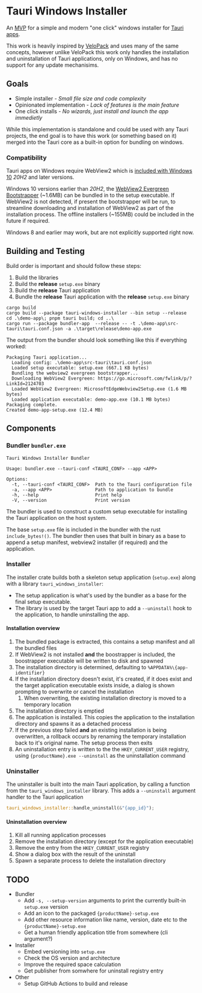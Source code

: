 # Tauri Windows Installer

An [MVP](https://en.wikipedia.org/wiki/Minimum_viable_product) for a simple and modern "one click" windows installer for [Tauri apps](https://tauri.app/).

This work is heavily inspired by [VeloPack](https://github.com/velopack/velopack) and uses many of the same concepts, however unlike VeloPack this work only handles the installation and uninstallation of Tauri applications, only on Windows, and has no support for any update mechanisims.

## Goals

- Simple installer - _Small file size and code complexity_
- Opinionated implementation - _Lack of features is the main feature_
- One click installs - _No wizards, just install and launch the app immedietly_

While this implementation is standalone and could be used with any Tauri projects, the end goal is to have this work (or something based on it) merged into the Tauri core as a built-in option for bundling on windows.

### Compatibility

Tauri apps on Windows require WebView2 which is [included with Windows 10](https://learn.microsoft.com/en-us/microsoft-365-apps/deploy/webview2-install#webview2-runtime-installation) _20H2_ and later versions.

Windows 10 versions earlier than _20H2_, the [WebView2 Evergreen Bootstrapper](https://developer.microsoft.com/en-us/microsoft-edge/webview2/?form=MA13LH#download) (~1.6MB) can be bundled in to the setup executable. If WebView2 is not detected, if present the bootstrapper will be run, to streamline downloading and installation of WebView2 as part of the installation process. The offline installers (~155MB) could be included in the future if required.

Windows 8 and earlier may work, but are not explicitly supported right now.

## Building and Testing

Build order is important and should follow these steps:

1. Build the libraries
1. Build the **release** `setup.exe` binary
1. Build the **release** Tauri application
1. Bundle the **release** Tauri application with the **release** `setup.exe` binary

```text
cargo build
cargo build --package tauri-windows-installer --bin setup --release
cd .\demo-app\; pnpm tauri build; cd ..\
cargo run --package bundler-app  --release -- -t .\demo-app\src-tauri\tauri.conf.json -a .\target\release\demo-app.exe
```

The output from the bundler should look something like this if everything worked:

```text
Packaging Tauri application...
  Loading config: .\demo-app\src-tauri\tauri.conf.json
  Loaded setup executable: setup.exe (667.1 KB bytes)
  Bundling the webview2 evergreen bootstrapper...
  Downloading WebView2 Evergreen: https://go.microsoft.com/fwlink/p/?LinkId=2124703
  Loaded WebView2 Evergreen: MicrosoftEdgeWebview2Setup.exe (1.6 MB bytes)
  Loaded application executable: demo-app.exe (10.1 MB bytes)
Packaging complete.
Created demo-app-setup.exe (12.4 MB)
```

## Components

### Bundler `bundler.exe`

```text
Tauri Windows Installer Bundler

Usage: bundler.exe --tauri-conf <TAURI_CONF> --app <APP>

Options:
  -t, --tauri-conf <TAURI_CONF>  Path to the Tauri configuration file
  -a, --app <APP>                Path to application to bundle
  -h, --help                     Print help
  -V, --version                  Print version
```

The bundler is used to construct a custom setup executable for installing the Tauri application on the host system.

The base `setup.exe` file is included in the bundler with the rust `include_bytes!()`. The bundler then uses that built in binary as a base to append a setup manifest, webview2 installer (if required) and the application.

### Installer

The installer crate builds both a skeleton setup application (`setup.exe`) along with a library `tauri_windows_installer`:

- The setup application is what's used by the bundler as a base for the final setup executable.
- The library is used by the target Tauri app to add a `--uninstall` hook to the application, to handle uninstalling the app.

#### Installation overview

1. The bundled package is extracted, this contains a setup manifest and all the bundled files
1. If WebView2 is not installed **and** the boostrapper is included, the boostrapper executable will be written to disk and spawned
1. The installation directory is determined, defaulting to `%APPDATA%\{app-identifier}`
1. If the installation directory doesn't exist, it's created, if it does exist and the target application executable exists inside, a dialog is shown prompting to overwrite or cancel the installation
    1. When overwriting, the existing installation directory is moved to a temporary location
1. The installation directory is emptied
1. The application is installed. This copies the application to the installation directory and spawns it as a detached process
1. If the previous step failed **and** an existing installation is being overwritten, a rollback occurs by renaming the temporary installation back to it's original name. The setup process then exits
1. An uninstallation entry is written to the the `HKEY_CURRENT_USER` registry, using `{productName}.exe --uninstall` as the uninstallation command

### Uninstaller

The uninstaller is built into the main Tauri application, by calling a function from the `tauri_windows_installer` library. This adds a `--uninstall` argument handler to the Tauri application

```rust
tauri_windows_installer::handle_uninstall(&"{app_id}");
```

#### Uninstallation overview

1. Kill all running application processes
1. Remove the installation directory (except for the application executable)
1. Remove the entry from the `HKEY_CURRENT_USER` registry
1. Show a dialog box with the result of the uninstall
1. Spawn a separate process to delete the installation directory

## TODO

- Bundler
  - Add `-s, --setup-version` arguments to print the currently built-in `setup.exe` version
  - Add an icon to the packaged `{productName}-setup.exe`
  - Add other resource information like name, version, date etc to the `{productName}-setup.exe`
  - Get a human friendly application title from somewhere (cli argument?)
- Installer
  - Embed versioning into `setup.exe`
  - Check the OS version and architecture
  - Improve the required space calculation
  - Get publisher from somwhere for uninstall registry entry
- Other
  - Setup GitHub Actions to build and release
